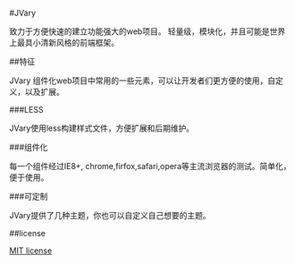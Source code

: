 #JVary

致力于方便快速的建立功能强大的web项目。
轻量级，模块化，并且可能是世界上最具小清新风格的前端框架。

##特征

JVary 组件化web项目中常用的一些元素，可以让开发者们更方便的使用，自定义，以及扩展。

###LESS

JVary使用less构建样式文件，方便扩展和后期维护。

###组件化

每一个组件经过IE8+, chrome,firfox,safari,opera等主流浏览器的测试。简单化，便于使用。

###可定制

JVary提供了几种主题，你也可以自定义自己想要的主题。

##license

[MIT license](LICENSE.md)

